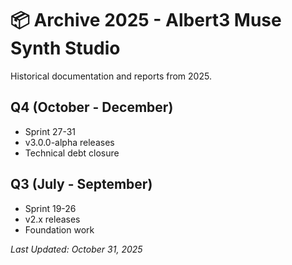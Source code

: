 # 📦 Archive 2025 - Albert3 Muse Synth Studio

Historical documentation and reports from 2025.

## Q4 (October - December)
- Sprint 27-31
- v3.0.0-alpha releases
- Technical debt closure

## Q3 (July - September)
- Sprint 19-26
- v2.x releases
- Foundation work

*Last Updated: October 31, 2025*
